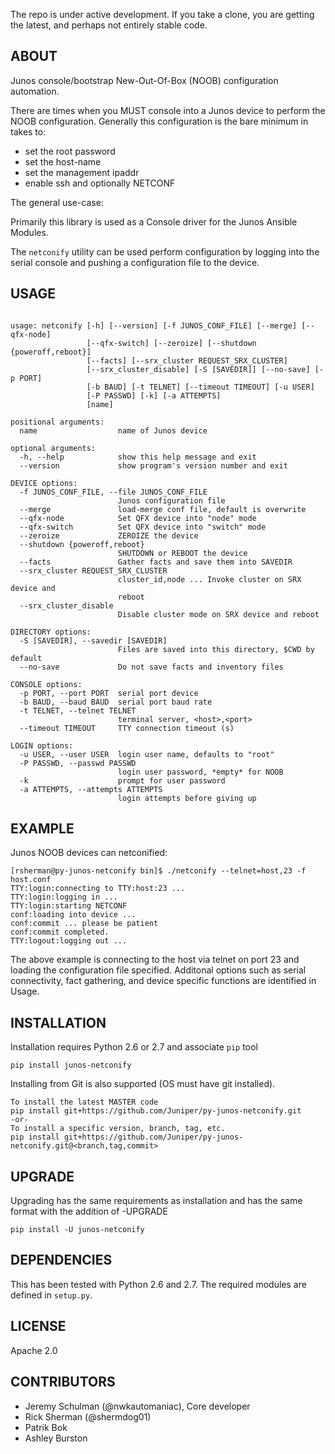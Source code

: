 The repo is under active development.  If you take a clone, you are getting the latest, and perhaps not entirely stable code.

## ABOUT

Junos console/bootstrap New-Out-Of-Box (NOOB) configuration automation. 

There are times when you MUST console into a Junos device to perform the NOOB configuration.  Generally this configuration is the bare minimum in takes to:

  * set the root password
  * set the host-name
  * set the management ipaddr
  * enable ssh and optionally NETCONF

The general use-case:

Primarily this library is used as a Console driver for the Junos Ansible Modules.

The `netconify` utility can be used perform configuration by logging into the serial console and pushing a configuration file to the device.


## USAGE

````

usage: netconify [-h] [--version] [-f JUNOS_CONF_FILE] [--merge] [--qfx-node]
                 [--qfx-switch] [--zeroize] [--shutdown {poweroff,reboot}]
                 [--facts] [--srx_cluster REQUEST_SRX_CLUSTER]
                 [--srx_cluster_disable] [-S [SAVEDIR]] [--no-save] [-p PORT]
                 [-b BAUD] [-t TELNET] [--timeout TIMEOUT] [-u USER]
                 [-P PASSWD] [-k] [-a ATTEMPTS]
                 [name]

positional arguments:
  name                  name of Junos device

optional arguments:
  -h, --help            show this help message and exit
  --version             show program's version number and exit

DEVICE options:
  -f JUNOS_CONF_FILE, --file JUNOS_CONF_FILE
                        Junos configuration file
  --merge               load-merge conf file, default is overwrite
  --qfx-node            Set QFX device into "node" mode
  --qfx-switch          Set QFX device into "switch" mode
  --zeroize             ZEROIZE the device
  --shutdown {poweroff,reboot}
                        SHUTDOWN or REBOOT the device
  --facts               Gather facts and save them into SAVEDIR
  --srx_cluster REQUEST_SRX_CLUSTER
                        cluster_id,node ... Invoke cluster on SRX device and
                        reboot
  --srx_cluster_disable
                        Disable cluster mode on SRX device and reboot

DIRECTORY options:
  -S [SAVEDIR], --savedir [SAVEDIR]
                        Files are saved into this directory, $CWD by default
  --no-save             Do not save facts and inventory files

CONSOLE options:
  -p PORT, --port PORT  serial port device
  -b BAUD, --baud BAUD  serial port baud rate
  -t TELNET, --telnet TELNET
                        terminal server, <host>,<port>
  --timeout TIMEOUT     TTY connection timeout (s)

LOGIN options:
  -u USER, --user USER  login user name, defaults to "root"
  -P PASSWD, --passwd PASSWD
                        login user password, *empty* for NOOB
  -k                    prompt for user password
  -a ATTEMPTS, --attempts ATTEMPTS
                        login attempts before giving up
````

## EXAMPLE

Junos NOOB devices can netconified:

````
[rsherman@py-junos-netconify bin]$ ./netconify --telnet=host,23 -f host.conf
TTY:login:connecting to TTY:host:23 ...
TTY:login:logging in ...
TTY:login:starting NETCONF
conf:loading into device ...
conf:commit ... please be patient
conf:commit completed.
TTY:logout:logging out ...
````

The above example is connecting to the host via telnet on port 23 and loading the configuration file specified.  Additonal options such as serial connectivity, fact gathering, and device specific functions are identified in Usage.

## INSTALLATION

Installation requires Python 2.6 or 2.7 and associate `pip` tool

    pip install junos-netconify
	
Installing from Git is also supported (OS must have git installed).

	To install the latest MASTER code
	pip install git+https://github.com/Juniper/py-junos-netconify.git
	-or-
	To install a specific version, branch, tag, etc.
	pip install git+https://github.com/Juniper/py-junos-netconify.git@<branch,tag,commit>
	
## UPGRADE

Upgrading has the same requirements as installation and has the same format with the addition of -UPGRADE

	pip install -U junos-netconify

## DEPENDENCIES

This has been tested with Python 2.6 and 2.7.  The required modules are defined in `setup.py`.

## LICENSE

Apache 2.0
  
## CONTRIBUTORS

  - Jeremy Schulman (@nwkautomaniac), Core developer
  - Rick Sherman (@shermdog01)
  - Patrik Bok
  - Ashley Burston
